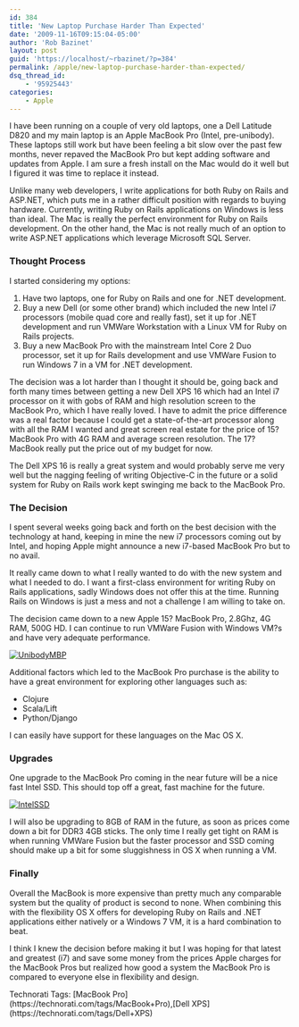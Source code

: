 ```yaml
---
id: 384
title: 'New Laptop Purchase Harder Than Expected'
date: '2009-11-16T09:15:04-05:00'
author: 'Rob Bazinet'
layout: post
guid: 'https://localhost/~rbazinet/?p=384'
permalink: /apple/new-laptop-purchase-harder-than-expected/
dsq_thread_id:
    - '95925443'
categories:
    - Apple
---
```


I have been running on a couple of very old laptops, one a Dell Latitude D820 and my main laptop is an Apple MacBook Pro (Intel, pre-unibody). These laptops still work but have been feeling a bit slow over the past few months, never repaved the MacBook Pro but kept adding software and updates from Apple. I am sure a fresh install on the Mac would do it well but I figured it was time to replace it instead.

Unlike many web developers, I write applications for both Ruby on Rails and ASP.NET, which puts me in a rather difficult position with regards to buying hardware. Currently, writing Ruby on Rails applications on Windows is less than ideal. The Mac is really the perfect environment for Ruby on Rails development. On the other hand, the Mac is not really much of an option to write ASP.NET applications which leverage Microsoft SQL Server.

### Thought Process

I started considering my options:

1. Have two laptops, one for Ruby on Rails and one for .NET development.
2. Buy a new Dell (or some other brand) which included the new Intel i7 processors (mobile quad core and really fast), set it up for .NET development and run VMWare Workstation with a Linux VM for Ruby on Rails projects.
3. Buy a new MacBook Pro with the mainstream Intel Core 2 Duo processor, set it up for Rails development and use VMWare Fusion to run Windows 7 in a VM for .NET development.
 
The decision was a lot harder than I thought it should be, going back and forth many times between getting a new Dell XPS 16 which had an Intel i7 processor on it with gobs of RAM and high resolution screen to the MacBook Pro, which I have really loved. I have to admit the price difference was a real factor because I could get a state-of-the-art processor along with all the RAM I wanted and great screen real estate for the price of 15? MacBook Pro with 4G RAM and average screen resolution. The 17? MacBook really put the price out of my budget for now.

The Dell XPS 16 is really a great system and would probably serve me very well but the nagging feeling of writing Objective-C in the future or a solid system for Ruby on Rails work kept swinging me back to the MacBook Pro.

### The Decision

I spent several weeks going back and forth on the best decision with the technology at hand, keeping in mine the new i7 processors coming out by Intel, and hoping Apple might announce a new i7-based MacBook Pro but to no avail.

It really came down to what I really wanted to do with the new system and what I needed to do. I want a first-class environment for writing Ruby on Rails applications, sadly Windows does not offer this at the time. Running Rails on Windows is just a mess and not a challenge I am willing to take on.

The decision came down to a new Apple 15? MacBook Pro, 2.8Ghz, 4G RAM, 500G HD. I can continue to run VMWare Fusion with Windows VM?s and have very adequate performance.

[![UnibodyMBP](https://accidentaltechnologist.com/files/media/image/WindowsLiveWriter/79211b179842_81C5/UnibodyMBP_thumb.jpg "UnibodyMBP")](https://accidentaltechnologist.com/files/media/image/WindowsLiveWriter/79211b179842_81C5/UnibodyMBP.jpg)

Additional factors which led to the MacBook Pro purchase is the ability to have a great environment for exploring other languages such as:

- Clojure
- Scala/Lift
- Python/Django
 
I can easily have support for these languages on the Mac OS X.

### Upgrades

One upgrade to the MacBook Pro coming in the near future will be a nice fast Intel SSD. This should top off a great, fast machine for the future.

[![IntelSSD](https://accidentaltechnologist.com/files/media/image/WindowsLiveWriter/79211b179842_81C5/IntelSSD_thumb.jpg "IntelSSD")](https://accidentaltechnologist.com/files/media/image/WindowsLiveWriter/79211b179842_81C5/IntelSSD_2.jpg)

I will also be upgrading to 8GB of RAM in the future, as soon as prices come down a bit for DDR3 4GB sticks. The only time I really get tight on RAM is when running VMWare Fusion but the faster processor and SSD coming should make up a bit for some sluggishness in OS X when running a VM.

### Finally

Overall the MacBook is more expensive than pretty much any comparable system but the quality of product is second to none. When combining this with the flexibility OS X offers for developing Ruby on Rails and .NET applications either natively or a Windows 7 VM, it is a hard combination to beat.

I think I knew the decision before making it but I was hoping for that latest and greatest (i7) and save some money from the prices Apple charges for the MacBook Pros but realized how good a system the MacBook Pro is compared to everyone else in flexibility and design.

<div class="wlWriterSmartContent" id="scid:0767317B-992E-4b12-91E0-4F059A8CECA8:d3fdb989-cb5f-40d2-97ad-eee3dbf2eb4f" style="padding-bottom: 0px; margin: 0px; padding-left: 0px; padding-right: 0px; display: inline; float: none; padding-top: 0px">Technorati Tags: [MacBook Pro](https://technorati.com/tags/MacBook+Pro),[Dell XPS](https://technorati.com/tags/Dell+XPS)</div>